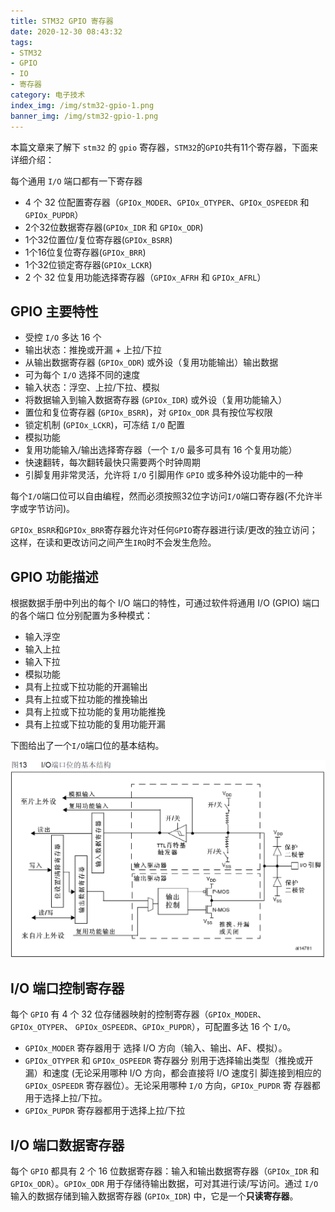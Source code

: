 ```yaml
---
title: STM32 GPIO 寄存器
date: 2020-12-30 08:43:32
tags:
- STM32
- GPIO
- IO
- 寄存器
category: 电子技术
index_img: /img/stm32-gpio-1.png
banner_img: /img/stm32-gpio-1.png
---
```


本篇文章来了解下 `stm32` 的 `gpio` 寄存器，`STM32`的`GPIO`共有11个寄存器，下面来详细介绍：

每个通用 `I/O` 端口都有一下寄存器

* 4 个 32 位配置寄存器（`GPIOx_MODER`、`GPIOx_OTYPER`、`GPIOx_OSPEEDR` 和 `GPIOx_PUPDR`）
* 2个32位数据寄存器(`GPIOx_IDR` 和 `GPIOx_ODR`)
* 1个32位置位/复位寄存器(`GPIOx_BSRR`)
* 1个16位复位寄存器(`GPIOx_BRR`)
* 1个32位锁定寄存器(`GPIOx_LCKR`)
* 2 个 32 位复用功能选择寄存器（`GPIOx_AFRH` 和 `GPIOx_AFRL`）

## GPIO 主要特性

* 受控 `I/O` 多达 16 个
* 输出状态：推挽或开漏 + 上拉/下拉
* 从输出数据寄存器 (`GPIOx_ODR`) 或外设（复用功能输出）输出数据
* 可为每个 `I/O` 选择不同的速度
* 输入状态：浮空、上拉/下拉、模拟
* 将数据输入到输入数据寄存器 (`GPIOx_IDR`) 或外设（复用功能输入）
* 置位和复位寄存器 (`GPIOx_BSRR`)，对 `GPIOx_ODR` 具有按位写权限
* 锁定机制 (`GPIOx_LCKR`)，可冻结 `I/O` 配置
* 模拟功能
* 复用功能输入/输出选择寄存器（一个 `I/O` 最多可具有 16 个复用功能）
* 快速翻转，每次翻转最快只需要两个时钟周期
* 引脚复用非常灵活，允许将 `I/O` 引脚用作 `GPIO` 或多种外设功能中的一种

每个`I/O`端口位可以自由编程，然而必须按照32位字访问`I/O`端口寄存器(不允许半字或字节访问)。

`GPIOx_BSRR`和`GPIOx_BRR`寄存器允许对任何`GPIO`寄存器进行读/更改的独立访问；这样，在读和更改访问之间产生`IRQ`时不会发生危险。

## GPIO 功能描述
根据数据手册中列出的每个 I/O 端口的特性，可通过软件将通用 I/O (GPIO) 端口的各个端口 位分别配置为多种模式：

* 输入浮空
* 输入上拉
* 输入下拉
* 模拟功能
* 具有上拉或下拉功能的开漏输出
* 具有上拉或下拉功能的推挽输出
* 具有上拉或下拉功能的复用功能推挽
* 具有上拉或下拉功能的复用功能开漏

下图给出了一个`I/O`端口位的基本结构。

![STM32 GPIO](/img/stm32-gpio-1.png)

## I/O 端口控制寄存器
每个 `GPIO` 有 4 个 32 位存储器映射的控制寄存器（`GPIOx_MODER`、`GPIOx_OTYPER`、 `GPIOx_OSPEEDR`、`GPIOx_PUPDR`），可配置多达 16 个 `I/O`。

* `GPIOx_MODER` 寄存器用于 选择 I/O 方向（输入、输出、AF、模拟）。
* `GPIOx_OTYPER` 和 `GPIOx_OSPEEDR` 寄存器分 别用于选择输出类型（推挽或开漏）和速度 (无论采用哪种 I/O 方向，都会直接将 I/O 速度引 脚连接到相应的`GPIOx_OSPEEDR` 寄存器位）。无论采用哪种 `I/O` 方向，`GPIOx_PUPDR` 寄 存器都用于选择上拉/下拉。
* `GPIOx_PUPDR` 寄存器都用于选择上拉/下拉

## I/O 端口数据寄存器
每个 `GPIO` 都具有 2 个 16 位数据寄存器：输入和输出数据寄存器（`GPIOx_IDR` 和 `GPIOx_ODR`）。`GPIOx_ODR` 用于存储待输出数据，可对其进行读/写访问。通过 `I/O` 输入的数据存储到输入数据寄存器 (`GPIOx_IDR`) 中，它是一个**只读寄存器**。

